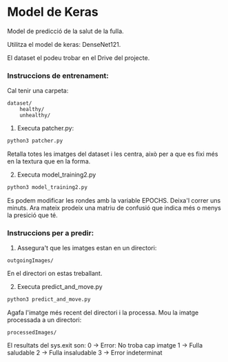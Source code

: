 
# Model de Keras

Model de predicció de la salut de la fulla.

Utilitza el model de keras: DenseNet121.

El dataset el podeu trobar en el Drive del projecte.

### Instruccions de entrenament:

Cal tenir una carpeta:

```
dataset/
    healthy/
    unhealthy/
```

1. Executa patcher.py:
```bash
python3 patcher.py
```
Retalla totes les imatges del dataset i les centra, això per a que es fixi més en la textura que en la forma.

2. Executa model_training2.py
```bash
python3 model_training2.py
```
Es podem modificar les rondes amb la variable EPOCHS. Deixa'l correr uns minuts. Ara mateix prodeix una matriu de confusió que indica més o menys la presició que té.

### Instruccions per a predir:

1. Assegura't que les imatges estan en un directori:
```
outgoingImages/
```
En el directori on estas treballant.

2. Executa predict_and_move.py
```bash
python3 predict_and_move.py
```
Agafa l'imatge més recent del directori i la processa. Mou la imatge processada a un directori:
```
processedImages/
```
El resultats del sys.exit son:
0 -> Error: No troba cap imatge
1 -> Fulla saludable
2 -> Fulla insaludable
3 -> Error indeterminat